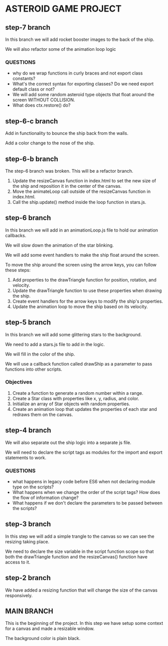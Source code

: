 # ASTEROID GAME PROJECT

## step-7 branch

In this branch we will add rocket booster images to the back of the ship.

We will also refactor some of the animation loop logic

### QUESTIONS

- why do we wrap functions in curly braces and not export class constants?
- What's the correct syntax for exporting classes? Do we need export default class or not?
- We will add some random asteroid type objects that float around the screen WITHOUT COLLISION.
- What does ctx.restore() do?

## step-6-c branch

Add in functionality to bounce the ship back from the walls.

Add a color change to the nose of the ship.

## step-6-b branch

The step-6 branch was broken. This will be a refactor branch.

1. Update the resizeCanvas function in index.html to set the new size of the ship and reposition it in the center of the canvas.
2. Move the animateLoop call outside of the resizeCanvas function in index.html.
3. Call the ship.update() method inside the loop function in stars.js.

## step-6 branch

In this branch we will add in an animationLoop.js file to hold our animation callbacks.

We will slow down the animation of the star blinking.

We will add some event handlers to make the ship float around the screen.

To move the ship around the screen using the arrow keys, you can follow these steps:

1. Add properties to the drawTriangle function for position, rotation, and velocity.
2. Update the drawTriangle function to use these properties when drawing the ship.
3. Create event handlers for the arrow keys to modify the ship's properties.
4. Update the animation loop to move the ship based on its velocity.

## step-5 branch

In this branch we will add some glittering stars to the background.

We need to add a stars.js file to add in the logic.

We will fill in the color of the ship.

We will use a callback function called drawShip as a parameter to pass functions into other scripts.

### Objectives

1. Create a function to generate a random number within a range.
2. Create a Star class with properties like x, y, radius, and color.
3. Initialize an array of Star objects with random properties.
4. Create an animation loop that updates the properties of each star and redraws them on the canvas.

## step-4 branch

We will also separate out the ship logic into a separate js file.

We will need to declare the script tags as modules for the import and export statements to work.

### QUESTIONS

- what happens in legacy code before ES6 when not declaring module type on the scripts?
- What happens when we change the order of the script tags? How does the flow of information change?
- What happens if we don't declare the parameters to be passed between the scripts?

## step-3 branch

In this step we will add a simple trangle to the canvas so we can see the resizing taking place.

We need to declare the size variable in the script function scope so that both the drawTriangle function and the resizeCanvas() function have access to it.

## step-2 branch

We have added a resizing function that will change the size of the canvas responsively.

## MAIN BRANCH

This is the beginning of the project. In this step we have setup some context for a canvas and made a resizable window.

The background color is plain black.
